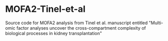 # MOFA2-Tinel-et-al
Source code for MOFA2 analysis from Tinel et al. manuscript entitled "Multi-omic factor analyses uncover the cross-compartment complexity of biological processes in kidney transplantation"
